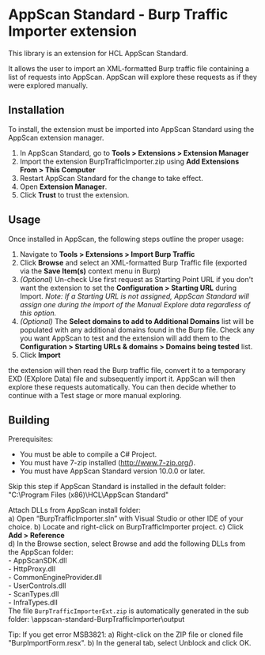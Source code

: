 # AppScan Standard - Burp Traffic Importer extension

This library is an extension for HCL AppScan Standard.

It allows the user to import an XML-formatted Burp traffic file containing a list of requests into AppScan. AppScan will explore these requests as if they were explored manually.

## Installation

To install, the extension must be imported into AppScan Standard using the AppScan extension manager.

1. In AppScan Standard, go to **Tools > Extensions > Extension Manager**
1. Import the extension BurpTrafficImporter.zip using **Add Extensions From > This Computer** 
1. Restart AppScan Standard for the change to take effect.
1. Open **Extension Manager**.
1. Click **Trust** to trust the extension.

## Usage

Once installed in AppScan, the following steps outline the proper usage:
1. Navigate to **Tools > Extensions > Import Burp Traffic**
2. Click **Browse** and select an XML-formatted Burp Traffic file (exported via the **Save Item(s)** context menu in Burp)
3. *(Optional)* Un-check Use first request as Starting Point URL if you don't want the extension to set the **Configuration > Starting URL** during Import. *Note: If a Starting URL is not assigned, AppScan Standard will assign one during the import of the Manual Explore data regardless of this option.*
4. *(Optional)* The **Select domains to add to Additional Domains** list will be populated with any additional domains found in the Burp file. Check any you want AppScan to test and the extension will add them to the **Configuration > Starting URLs & domains > Domains being tested** list.
5. Click **Import**

the extension will then read the Burp traffic file, convert it to a temporary EXD (EXplore Data) file and subsequently import it. AppScan will then explore these requests automatically. You can then decide whether to continue with a Test stage or more manual exploring.

## Building

Prerequisites:
- You must be able to compile a C# Project.
- You must have 7-zip installed (http://www.7-zip.org/).
- You must have AppScan Standard version 10.0.0 or later.


Skip this step if AppScan Standard is installed in the default folder:
"C:\Program Files (x86)\HCL\AppScan Standard\"

Attach DLLs from AppScan install folder:  
	a) Open “BurpTrafficImporter.sln” with Visual Studio or other IDE of your choice. 
	b) Locate and right-click on BurpTrafficImporter project. 
	c) Click **Add > Reference**  
	d) In the Browse section, select Browse and add the following DLLs from the AppScan folder:  
		- AppScanSDK.dll  
		- HttpProxy.dll  
		- CommonEngineProvider.dll  
		- UserControls.dll  
		- ScanTypes.dll  
		- InfraTypes.dll  
The file `BurpTrafficImporterExt.zip` is automatically generated in the sub folder: \appscan-standard-BurpTrafficImporter\output 

Tip: If you get error MSB3821:
a) Right-click on the ZIP file or cloned file "BurpImportForm.resx".
b) In the general tab, select Unblock and click OK.